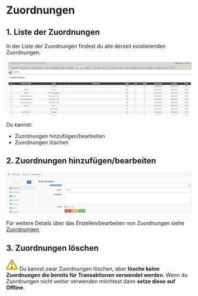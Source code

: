 # Zuordnungen

## 1. Liste der Zuordnungen

In der Liste der Zuordnungen findest du alle derzeit existierenden Zuordnungen.

![Liste der Zuordnungen](../../.gitbook/assets/de/admin_allocations.png)

Du kannst:

* Zuordnungen hinzufügen/bearbeiten
* Zuordnungen löschen

## 2. Zuordnungen hinzufügen/bearbeiten

![Zuordnungen hinzufügen/bearbeiten](../../.gitbook/assets/de/allocations_edit.png)

Für weitere Details über das Erstellen/bearbeiten von Zuordnungen siehe [Zuordnungen](../the-user-side/accounts.md)

## 3. Zuordnungen löschen

![Important](../../.gitbook/assets/de/important.png)
Du kannst zwar Zuordnungen löschen, aber **lösche keine Zuordnungen die bereits für Transaktionen verwendet werden**. Wenn du Zuordnungen nicht weiter verwenden möchtest dann **setze diese auf Offline**.
